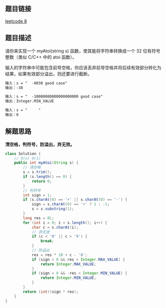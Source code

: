 ## 题目链接

[leetcode 8](https://leetcode.cn/problems/string-to-integer-atoi/)

## 题目描述

请你来实现一个 myAtoi(string s) 函数，使其能将字符串转换成一个 32 位有符号整数（类似 C/C++ 中的 atoi 函数）。

输入的字符串中可能包含前导空格，你应该丢弃前导空格并将后续有效部分转化为结果，如果有效部分溢出，则还要进行截断。

```html
输入：s = "  -0038 good case"
输出：-38

输入：s = "  -10000000000000000000 good case"
输出：Integer.MIN_VALUE

输入：s = "     "
输出：0
```

## 解题思路

**清空格，判符号，防溢出，弃无效。**

```java
class Solution {
    // O(n) O(1)
    public int myAtoi(String s) {
        // 清空格
        s = s.trim();
        if (s.length() == 0) {
            return 0;
        }
        // 判符号
        int sign = 1;
        if (s.charAt(0) == '+' || s.charAt(0) == '-') {
            sign = s.charAt(0) == '+' ? 1 : -1;
            s = s.substring(1);
        }
        long res = 0L;
        for (int i = 0; i < s.length(); i++) {
            char c = s.charAt(i);
            // 弃无效
            if (c < '0' || c > '9') {
                break;
            }
            // 防溢出
            res = res * 10 + c - '0';
            if (sign > 0 && res > Integer.MAX_VALUE) {
                return Integer.MAX_VALUE;
            }
            if (sign < 0 && -res < Integer.MIN_VALUE) {
                return Integer.MIN_VALUE;
            }
        }
        return (int)(sign * res);
    }
}
```
